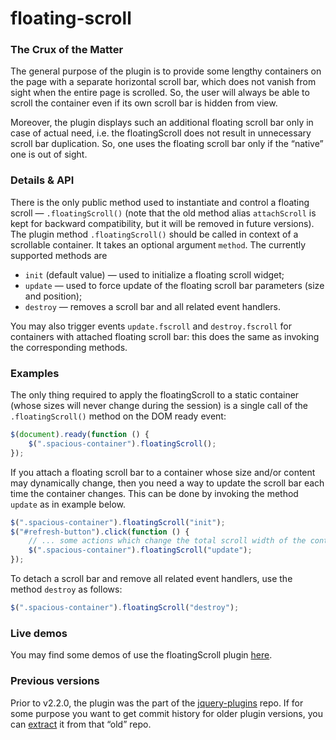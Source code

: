 # floating-scroll

### The Crux of the Matter

The general purpose of the plugin is to provide some lengthy containers on the page with a separate horizontal scroll bar, which does not vanish from sight when the entire page is scrolled. So, the user will always be able to scroll the container even if its own scroll bar is hidden from view.

Moreover, the plugin displays such an additional floating scroll bar only in case of actual need, i.e. the floatingScroll does not result in unnecessary scroll bar duplication. So, one uses the floating scroll bar only if the “native” one is out of sight.

### Details & API

There is the only public method used to instantiate and control a floating scroll — `.floatingScroll()` (note that the old method alias `attachScroll` is kept for backward compatibility, but it will be removed in future versions). The plugin method `.floatingScroll()` should be called in context of a scrollable container. It takes an optional argument `method`. The currently supported methods are

* `init` (default value) — used to initialize a floating scroll widget;
* `update` — used to force update of the floating scroll bar parameters (size and position);
* `destroy` — removes a scroll bar and all related event handlers.

You may also trigger events `update.fscroll` and `destroy.fscroll` for containers with attached floating scroll bar: this does the same as invoking the corresponding methods.

### Examples

The only thing required to apply the floatingScroll to a static container (whose sizes will never change during the session) is a single call of the `.floatingScroll()` method on the DOM ready event:

```javascript
$(document).ready(function () {
    $(".spacious-container").floatingScroll();
});
```

If you attach a floating scroll bar to a container whose size and/or content may dynamically change, then you need a way to update the scroll bar each time the container changes. This can be done by invoking the method `update` as in example below.

```javascript
$(".spacious-container").floatingScroll("init");
$("#refresh-button").click(function () {
    // ... some actions which change the total scroll width of the container ...
    $(".spacious-container").floatingScroll("update");
});
```

To detach a scroll bar and remove all related event handlers, use the method `destroy` as follows:

```javascript
$(".spacious-container").floatingScroll("destroy");
```

### Live demos

You may find some demos of use the floatingScroll plugin [here](http://amphiluke.github.io/jquery-plugins/floatingscroll/).

### Previous versions

Prior to v2.2.0, the plugin was the part of the [jquery-plugins](https://github.com/Amphiluke/jquery-plugins) repo. If for some purpose you want to get commit history for older plugin versions, you can [extract](https://github.com/Amphiluke/jquery-plugins/commits/master/src/floatingscroll) it from that “old” repo.